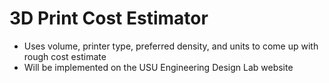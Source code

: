 # 3D Print Cost Estimator
* Uses volume, printer type, preferred density, and units to come up with rough cost estimate
* Will be implemented on the USU Engineering Design Lab website